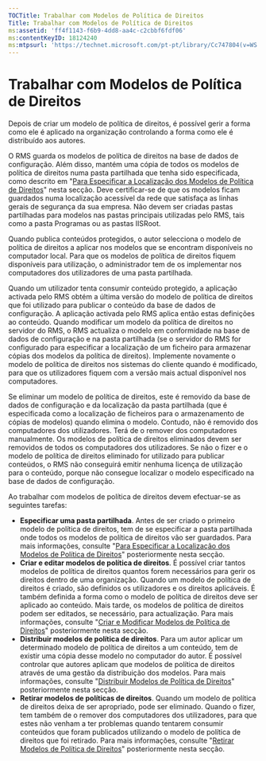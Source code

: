 ```yaml
---
TOCTitle: Trabalhar com Modelos de Política de Direitos
Title: Trabalhar com Modelos de Política de Direitos
ms:assetid: 'ff4f1143-f6b9-4dd8-aa4c-c2cbbf6fdf06'
ms:contentKeyID: 18124240
ms:mtpsurl: 'https://technet.microsoft.com/pt-pt/library/Cc747804(v=WS.10)'
---
```


Trabalhar com Modelos de Política de Direitos
=============================================

Depois de criar um modelo de política de direitos, é possível gerir a forma como ele é aplicado na organização controlando a forma como ele é distribuído aos autores.

O RMS guarda os modelos de política de direitos na base de dados de configuração. Além disso, mantém uma cópia de todos os modelos de política de direitos numa pasta partilhada que tenha sido especificada, como descrito em "[Para Especificar a Localização dos Modelos de Política de Direitos](https://technet.microsoft.com/e1bee46d-33db-424f-ba45-1dcedcb883ab)" nesta secção. Deve certificar-se de que os modelos ficam guardados numa localização acessível da rede que satisfaça as linhas gerais de segurança da sua empresa. Não devem ser criadas pastas partilhadas para modelos nas pastas principais utilizadas pelo RMS, tais como a pasta Programas ou as pastas IISRoot.

Quando publica conteúdos protegidos, o autor selecciona o modelo de política de direitos a aplicar nos modelos que se encontram disponíveis no computador local. Para que os modelos de política de direitos fiquem disponíveis para utilização, o administrador tem de os implementar nos computadores dos utilizadores de uma pasta partilhada.

Quando um utilizador tenta consumir conteúdo protegido, a aplicação activada pelo RMS obtém a última versão do modelo de política de direitos que foi utilizado para publicar o conteúdo da base de dados de configuração. A aplicação activada pelo RMS aplica então estas definições ao conteúdo. Quando modificar um modelo da política de direitos no servidor do RMS, o RMS actualiza o modelo em conformidade na base de dados de configuração e na pasta partilhada (se o servidor do RMS for configurado para especificar a localização de um ficheiro para armazenar cópias dos modelos da política de direitos). Implemente novamente o modelo de política de direitos nos sistemas do cliente quando é modificado, para que os utilizadores fiquem com a versão mais actual disponível nos computadores.

Se eliminar um modelo de política de direitos, este é removido da base de dados de configuração e da localização da pasta partilhada (que é especificada como a localização de ficheiros para o armazenamento de cópias de modelos) quando elimina o modelo. Contudo, não é removido dos computadores dos utilizadores. Terá de o remover dos computadores manualmente. Os modelos de política de direitos eliminados devem ser removidos de todos os computadores dos utilizadores. Se não o fizer e o modelo de política de direitos eliminado for utilizado para publicar conteúdos, o RMS não conseguirá emitir nenhuma licença de utilização para o conteúdo, porque não consegue localizar o modelo especificado na base de dados de configuração.

Ao trabalhar com modelos de política de direitos devem efectuar-se as seguintes tarefas:

-   **Especificar uma pasta partilhada**. Antes de ser criado o primeiro modelo de política de direitos, tem de se especificar a pasta partilhada onde todos os modelos de política de direitos vão ser guardados. Para mais informações, consulte "[Para Especificar a Localização dos Modelos de Política de Direitos](https://technet.microsoft.com/e1bee46d-33db-424f-ba45-1dcedcb883ab)" posteriormente nesta secção.
-   **Criar e editar modelos de política de direitos**. É possível criar tantos modelos de política de direitos quantos forem necessários para gerir os direitos dentro de uma organização. Quando um modelo de política de direitos é criado, são definidos os utilizadores e os direitos aplicáveis. É também definida a forma como o modelo de política de direitos deve ser aplicado ao conteúdo. Mais tarde, os modelos de política de direitos podem ser editados, se necessário, para actualização. Para mais informações, consulte "[Criar e Modificar Modelos de Política de Direitos](https://technet.microsoft.com/6014176f-ef71-4d29-b3e3-da129c18563d)" posteriormente nesta secção.
-   **Distribuir modelos de política de direitos**. Para um autor aplicar um determinado modelo de política de direitos a um conteúdo, tem de existir uma cópia desse modelo no computador do autor. É possível controlar que autores aplicam que modelos de política de direitos através de uma gestão da distribuição dos modelos. Para mais informações, consulte "[Distribuir Modelos de Política de Direitos](https://technet.microsoft.com/ae6fa26f-d744-4ac9-9eb1-728ffab87bfe)" posteriormente nesta secção.
-   **Retirar modelos de políticas de direitos**. Quando um modelo de política de direitos deixa de ser apropriado, pode ser eliminado. Quando o fizer, tem também de o remover dos computadores dos utilizadores, para que estes não venham a ter problemas quando tentarem consumir conteúdos que foram publicados utilizando o modelo de política de direitos que foi retirado. Para mais informações, consulte "[Retirar Modelos de Política de Direitos](https://technet.microsoft.com/32bf98c7-edda-4507-a4b8-4c11bddd6e60)" posteriormente nesta secção.
